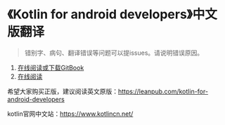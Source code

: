 # 《Kotlin for android developers》中文版翻译

> 错别字、病句、翻译错误等问题可以提issues。请说明错误原因。

1. [在线阅读或下载GitBook](https://www.gitbook.com/book/wangjiegulu/kotlin-for-android-developers-zh/details)
2. [在线阅读](https://github.com/DickyQie/android-kotlin-learning-document/blob/master/SUMMARY.md)


希望大家购买正版，建议阅读英文原版：https://leanpub.com/kotlin-for-android-developers

kotlin官网中文站：https://www.kotlincn.net/ 


